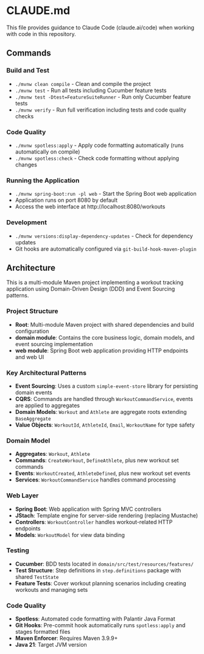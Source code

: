 # CLAUDE.md

This file provides guidance to Claude Code (claude.ai/code) when working with code in this repository.

## Commands

### Build and Test

- `./mvnw clean compile` - Clean and compile the project
- `./mvnw test` - Run all tests including Cucumber feature tests
- `./mvnw test -Dtest=FeatureSuiteRunner` - Run only Cucumber feature tests
- `./mvnw verify` - Run full verification including tests and code quality checks

### Code Quality

- `./mvnw spotless:apply` - Apply code formatting automatically (runs automatically on compile)
- `./mvnw spotless:check` - Check code formatting without applying changes

### Running the Application

- `./mvnw spring-boot:run -pl web` - Start the Spring Boot web application
- Application runs on port 8080 by default
- Access the web interface at http://localhost:8080/workouts

### Development

- `./mvnw versions:display-dependency-updates` - Check for dependency updates
- Git hooks are automatically configured via `git-build-hook-maven-plugin`

## Architecture

This is a multi-module Maven project implementing a workout tracking application using Domain-Driven Design (DDD) and Event Sourcing patterns.

### Project Structure

- **Root**: Multi-module Maven project with shared dependencies and build configuration
- **domain module**: Contains the core business logic, domain models, and event sourcing implementation
- **web module**: Spring Boot web application providing HTTP endpoints and web UI

### Key Architectural Patterns

- **Event Sourcing**: Uses a custom `simple-event-store` library for persisting domain events
- **CQRS**: Commands are handled through `WorkoutCommandService`, events are applied to aggregates
- **Domain Models**: `Workout` and `Athlete` are aggregate roots extending `BaseAggregate`
- **Value Objects**: `WorkoutId`, `AthleteId`, `Email`, `WorkoutName` for type safety

### Domain Model

- **Aggregates**: `Workout`, `Athlete`
- **Commands**: `CreateWorkout`, `DefineAthlete`, plus new workout set commands
- **Events**: `WorkoutCreated`, `AthleteDefined`, plus new workout set events
- **Services**: `WorkoutCommandService` handles command processing

### Web Layer

- **Spring Boot**: Web application with Spring MVC controllers
- **JStach**: Template engine for server-side rendering (replacing Mustache)
- **Controllers**: `WorkoutController` handles workout-related HTTP endpoints
- **Models**: `WorkoutModel` for view data binding

### Testing

- **Cucumber**: BDD tests located in `domain/src/test/resources/features/`
- **Test Structure**: Step definitions in `step.definitions` package with shared `TestState`
- **Feature Tests**: Cover workout planning scenarios including creating workouts and managing sets

### Code Quality

- **Spotless**: Automated code formatting with Palantir Java Format
- **Git Hooks**: Pre-commit hook automatically runs `spotless:apply` and stages formatted files
- **Maven Enforcer**: Requires Maven 3.9.9+
- **Java 21**: Target JVM version

